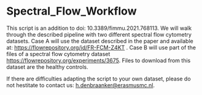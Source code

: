 # Spectral_Flow_Workflow

This script is an addition to doi: 10.3389/fimmu.2021.768113. We will walk through the described pipeline with two different spectral flow cytometry datasets. Case A will use the dataset described in the paper and available at: https://flowrepository.org/id/FR-FCM-Z4KT . Case B will use part of the files of a spectral flow cytometry dataset https://flowrepository.org/experiments/3675. Files to download from this dataset are the healthy controls. 

If there are difficulties adapting the script to your own dataset, please do not hestitate to contact us: h.denbraanker@erasmusmc.nl.
